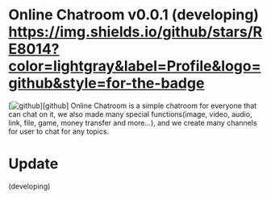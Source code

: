 # Online Chatroom v0.0.1 (developing) https://img.shields.io/github/stars/RE8014?color=lightgray&label=Profile&logo=github&style=for-the-badge
[![github](https://img.shields.io/github/stars/RE8014?color=lightgray&label=Profile&logo=github&style=for-the-badge)][github]
Online Chatroom is a simple chatroom for everyone that can chat on it,
we also made many special functions(image, video, audio, link, file, game, money transfer and more...),
and we create many channels for user to chat for any topics.

# Update
(developing)

